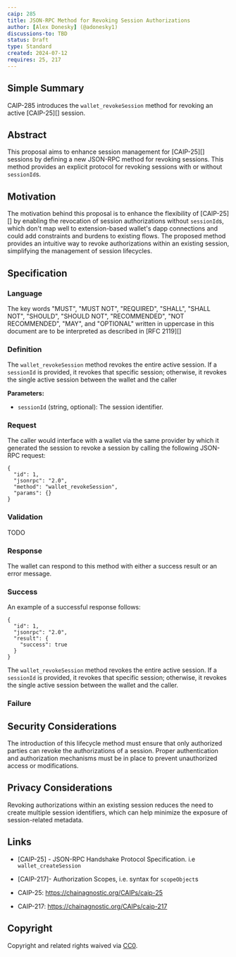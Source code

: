 ```yaml
---
caip: 285
title: JSON-RPC Method for Revoking Session Authorizations
author: [Alex Donesky] (@adonesky1)
discussions-to: TBD
status: Draft
type: Standard
created: 2024-07-12
requires: 25, 217
---
```


## Simple Summary

CAIP-285 introduces the `wallet_revokeSession` method for revoking an active [CAIP-25][] session.

## Abstract

This proposal aims to enhance session management for  [CAIP-25][] sessions by defining a new JSON-RPC method for revoking sessions. This method provides an explicit protocol for revoking sessions with or without `sessionId`s.

## Motivation

The motivation behind this proposal is to enhance the flexibility of [CAIP-25][] by enabling the revocation of session authorizations without `sessionId`s, which don't map well to extension-based wallet's dapp connections and could add constraints and burdens to existing flows. The proposed method provides an intuitive way to revoke authorizations within an existing session, simplifying the management of session lifecycles.

## Specification

### Language

The key words "MUST", "MUST NOT", "REQUIRED", "SHALL", "SHALL NOT", "SHOULD",
"SHOULD NOT", "RECOMMENDED", "NOT RECOMMENDED", "MAY", and "OPTIONAL" written in
uppercase in this document are to be interpreted as described in [RFC
2119][]


### Definition

The `wallet_revokeSession` method revokes the entire active session. If a `sessionId` is provided, it revokes that specific session; otherwise, it revokes the single active session between the wallet and the caller

**Parameters:**

- `sessionId` (string, optional): The session identifier.

### Request
The caller would interface with a wallet via the same provider by which it generated the session to revoke a session by calling the following JSON-RPC request:

```jsonc
{
  "id": 1,
  "jsonrpc": "2.0",
  "method": "wallet_revokeSession",
  "params": {}
}
```
### Validation
TODO

### Response

The wallet can respond to this method with either a success result or an error message.

### Success

An example of a successful response follows:
```jsonc
{
  "id": 1,
  "jsonrpc": "2.0",
  "result": {
    "success": true
  }
}
```

The `wallet_revokeSession` method revokes the entire active session. If a `sessionId` is provided, it revokes that specific session; otherwise, it revokes the single active session between the wallet and the caller.

### Failure

## Security Considerations

The introduction of this lifecycle method must ensure that only authorized parties can revoke the authorizations of a session. Proper authentication and authorization mechanisms must be in place to prevent unauthorized access or modifications.

## Privacy Considerations

Revoking authorizations within an existing session reduces the need to create multiple session identifiers, which can help minimize the exposure of session-related metadata.

## Links

- [CAIP-25] - JSON-RPC Handshake Protocol Specification. i.e `wallet_createSession`
- [CAIP-217]- Authorization Scopes, i.e. syntax for `scopeObject`s

- CAIP-25: https://chainagnostic.org/CAIPs/caip-25
- CAIP-217: https://chainagnostic.org/CAIPs/caip-217

## Copyright

Copyright and related rights waived via
[CC0](https://creativecommons.org/publicdomain/zero/1.0/).
